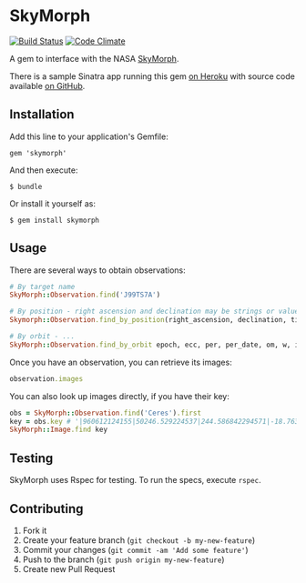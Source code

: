 # SkyMorph

[![Build Status](https://travis-ci.org/spaceappsatlanta/skymorph.png?branch=master)](https://travis-ci.org/spaceappsatlanta/skymorph)
[![Code Climate](https://codeclimate.com/github/spaceappsatlanta/skymorph.png)](https://codeclimate.com/github/spaceappsatlanta/skymorph)

A gem to interface with the NASA [SkyMorph](http://skyview.gsfc.nasa.gov/skymorph/skymorph.html).

There is a sample Sinatra app running this gem [on Heroku](http://skymorph.herokuapp.com/) with source code available [on GitHub](https://github.com/spaceappsatlanta/skynotra).

## Installation

Add this line to your application's Gemfile:

    gem 'skymorph'

And then execute:

    $ bundle

Or install it yourself as:

    $ gem install skymorph

## Usage

There are several ways to obtain observations:

```ruby
# By target name
SkyMorph::Observation.find('J99TS7A')

# By position - right ascension and declination may be strings or value objects
Skymorph::Observation.find_by_position(right_ascension, declination, time)

# By orbit - ...
SkyMorph::Observation.find_by_orbit epoch, ecc, per, per_date, om, w, i, h
```

Once you have an observation, you can retrieve its images:

```ruby
observation.images
```

You can also look up images directly, if you have their key:

```ruby
obs = SkyMorph::Observation.find('Ceres').first
key = obs.key # '|960612124155|50246.529224537|244.586842294571|-18.7630733314539|244.964565|-18.55884|7.30|-32.09|-4.65|0.05|0.04|-19.63|2942.15100272039|2568.62273640486|y|'
SkyMorph::Image.find key
```

## Testing

SkyMorph uses Rspec for testing. To run the specs, execute `rspec`.

## Contributing

1. Fork it
2. Create your feature branch (`git checkout -b my-new-feature`)
3. Commit your changes (`git commit -am 'Add some feature'`)
4. Push to the branch (`git push origin my-new-feature`)
5. Create new Pull Request
